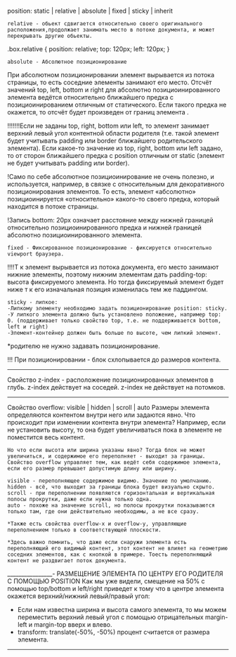 position: static | relative | absolute | fixed | sticky | inherit

    relative - обьект сдвигается относительно своего оригинального расположения,продолжает занимать место в потоке документа, и может перекрывать другие обьекты.
.box.relative {
  position: relative;
  top: 120px;
  left: 120px;
}

    absolute - Абсолютное позиционирование
При абсолютном позиционировании элемент вырывается из потока страницы, то есть соседние элементы занимают его место. Отсчёт значений top, left, bottom и right для абсолютно позициоинированного элемента ведётся относительно ближайшего предка с позициоинированием отличным от статического. Если такого предка не окажется, то отсчёт будет произведен от границ элемента <body>.

!!!!!!!Если не заданы top, right, bottom или left, то элемент занимает верхний левый угол контентной области родителя (т.е. такой элемент будет учитывать padding или 
    border ближайшего родительского элемента).
    Если какое-то значение из top, right, bottom или left задано, то от сторон ближайшего предка с position отличным от static (элемент не будет учитывать padding или border).

!Само по себе абсолютное позициоинирование не очень полезно, и используется, например, в связке с относительным для декоративного позиционирования элементов. То есть, элемент «абсолютно» позициоинируется «относительно» какого-то своего предка, который находится в потоке страницы.

!Запись bottom: 20px означает расстояние между нижней границей относительно позициоинированного предка и нижней границей абсолютно позициоинированного элемента. 

    fixed - Фиксированное позиционирование - фиксируется относительно viewport браузера.
!!!!Т к элемент вырывается из потока документа, его место занимают нижние элементы, поэтому нижним элементам дать padding-top: высота фиксируемого элемента. Но тогда фиксируемый элемент будет ниже т к его изначальная позиция изменилась тем же паддингом.

    sticky - липкое:
    -Липкому элементу необходимо задать позиционирование position: sticky.
    -У липкого элемента должно быть установлено положение, например top: 0. (поддерживает только свойство top, т.е. не поддерживается bottom, left и right)
    -Элемент-контейнер должен быть больше по высоте, чем липкий элемент.
*родителю не нужно задавать позиционирование.

!!! При позиционировании - блок схлопывается до размеров контента.


_____________________________________________

Свойство z-index - расположение позиционированных элементов в глубь.
    z-index действует на соседей.
    z-index не действует на потомков.

___________________________________

Свойство overflow: visible | hidden | scroll | auto
    Размеры элемента определяются контентом внутри него или задаются явно. Что происходит при изменении контента внутри элемента? Например, если не установить высоту, то она будет увеличиваться пока в элементе не поместится весь контент.

    Но что если высота или ширина указаны явно? Тогда блок не может увеличиться, и содержимое его переполняет - выходит за границы. Свойство overflow управляет тем, как ведёт себя содержимое элемента, если его размер превышает допустимую длину или ширину.

    visible - переполняющее содержимое видимо. Значение по умолчанию.
    hidden - всё, что выходит за границы блока будет визуально скрыто.
    scroll - при переполнении появляются горизонтальная и вертикальная полосы прокрутки, даже если нужна только одна.
    auto - похоже на значение scroll, но полосы прокрутки показываются только там, где они действительно необходимы, а не все сразу.

    *Также есть свойства overflow-x и overflow-y, управляющие переполнением только в соответствующей плоскости.

    *Здесь важно помнить, что даже если снаружи элемента есть переполняющий его видимый контент, этот контент не влияет на геометрию соседних элементов, как с кнопкой в примере. Тоесть переполняющий контент не раздвигает поток документа.

________________-
РАЗМЕЩЕНИЕ ЭЛЕМЕНТА ПО ЦЕНТРУ ЕГО РОДИТЕЛЯ С ПОМОЩЬЮ POSITION
Как мы уже видели, смещение на 50% с помощью top/bottom и left/right приведет к тому что в центре элемента окажется верхний/нижний левый/правый угол:
- Если нам известна ширина и высота самого элемента, то мы можем переместить верхний левый угол с помощью отрицательных margin-left и margin-top вверх и влево.
- transform: translate(-50%, -50%) процент считается от размера элемента.

_________________________________________

